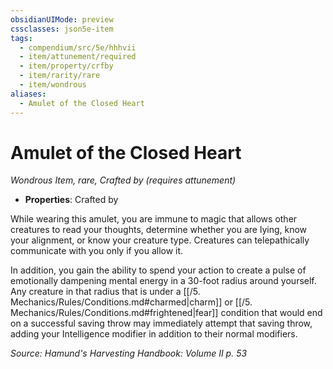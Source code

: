 ```yaml
---
obsidianUIMode: preview
cssclasses: json5e-item
tags:
  - compendium/src/5e/hhhvii
  - item/attunement/required
  - item/property/crfby
  - item/rarity/rare
  - item/wondrous
aliases:
  - Amulet of the Closed Heart
---
```

# Amulet of the Closed Heart
*Wondrous Item, rare, Crafted by (requires attunement)*  

- **Properties**: Crafted by

While wearing this amulet, you are immune to magic that allows other creatures to read your thoughts, determine whether you are lying, know your alignment, or know your creature type. Creatures can telepathically communicate with you only if you allow it.

In addition, you gain the ability to spend your action to create a pulse of emotionally dampening mental energy in a 30-foot radius around yourself. Any creature in that radius that is under a [[/5. Mechanics/Rules/Conditions.md#charmed\|charm]] or [[/5. Mechanics/Rules/Conditions.md#frightened\|fear]] condition that would end on a successful saving throw may immediately attempt that saving throw, adding your Intelligence modifier in addition to their normal modifiers.

*Source: Hamund's Harvesting Handbook: Volume II p. 53*
